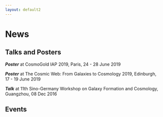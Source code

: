 ```yaml
---
layout: default2
---
```


# News

## Talks and Posters

***Poster*** at CosmoGold IAP 2019, Paris, 24 - 28 June 2019

***Poster*** at The Cosmic Web: From Galaxies to Cosmology 2019, Edinburgh, 17 - 19 June 2019

***Talk*** at 11th Sino-Germany Workshop on Galaxy Formation and Cosmology, Guangzhou, 08 Dec 2016

## Events

